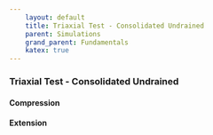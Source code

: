 ```yaml
---
    layout: default
    title: Triaxial Test - Consolidated Undrained
    parent: Simulations
    grand_parent: Fundamentals
    katex: true
---
```

### Triaxial Test - Consolidated Undrained

#### Compression
#### Extension